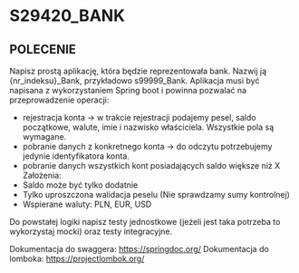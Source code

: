 # S29420_BANK

## POLECENIE

Napisz prostą aplikację, która będzie reprezentowała bank. Nazwij ją {nr_indeksu}_Bank, przykładowo
s99999_Bank. Aplikacja musi być napisana z wykorzystaniem Spring boot i powinna pozwalać na
przeprowadzenie operacji:

- rejestracja konta -> w trakcie rejestracji podajemy pesel, saldo początkowe, walute, imie i nazwisko
właściciela. Wszystkie pola są wymagane.
- pobranie danych z konkretnego konta -> do odczytu potrzebujemy jedynie identyfikatora konta.
- pobranie danych wszystkich kont posiadających saldo większe niż X
Założenia:
- Saldo może być tylko dodatnie
- Tylko uproszczona walidacja peselu (Nie sprawdzamy sumy kontrolnej)
- Wspierane waluty: PLN, EUR, USD

Do powstałej logiki napisz testy jednostkowe (jeżeli jest taka potrzeba to wykorzystaj mocki) oraz
testy integracyjne.

Dokumentacja do swaggera: https://springdoc.org/
Dokumentacja do lomboka: https://projectlombok.org/
